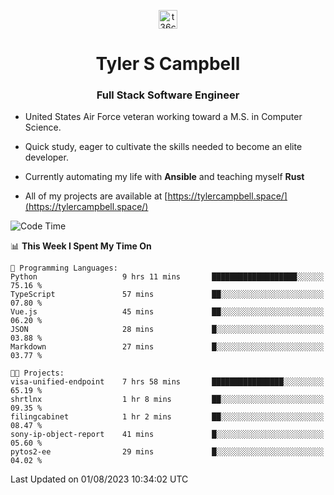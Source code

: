 <p align="center">
<a href="https://www.linkedin.com/in/t36campbell" target="blank"><img align="center" src="https://ik.imagekit.io/t36campbell/Portfolio/linkedin.png.original_m8bbGgPh6.png" alt="t36campbell" height="30" width="30" /></a>
</p>
<h1 align="center">Tyler S Campbell</h1>
<h3 align="center">Full Stack Software Engineer</h3>

* United States Air Force veteran working toward a M.S. in Computer Science.

* Quick study, eager to cultivate the skills needed to become an elite developer.

* Currently automating my life with **Ansible** and teaching myself **Rust**

* All of my projects are available at [https://tylercampbell.space/](https://tylercampbell.space/)

<!--START_SECTION:waka-->
![Code Time](http://img.shields.io/badge/Code%20Time-2%2C660%20hrs%2026%20mins-blue)

📊 **This Week I Spent My Time On** 

```text
💬 Programming Languages: 
Python                   9 hrs 11 mins       ███████████████████░░░░░░   75.16 % 
TypeScript               57 mins             ██░░░░░░░░░░░░░░░░░░░░░░░   07.80 % 
Vue.js                   45 mins             ██░░░░░░░░░░░░░░░░░░░░░░░   06.20 % 
JSON                     28 mins             █░░░░░░░░░░░░░░░░░░░░░░░░   03.88 % 
Markdown                 27 mins             █░░░░░░░░░░░░░░░░░░░░░░░░   03.77 % 

🐱‍💻 Projects: 
visa-unified-endpoint    7 hrs 58 mins       ████████████████░░░░░░░░░   65.19 % 
shrtlnx                  1 hr 8 mins         ██░░░░░░░░░░░░░░░░░░░░░░░   09.35 % 
filingcabinet            1 hr 2 mins         ██░░░░░░░░░░░░░░░░░░░░░░░   08.47 % 
sony-ip-object-report    41 mins             █░░░░░░░░░░░░░░░░░░░░░░░░   05.60 % 
pytos2-ee                29 mins             █░░░░░░░░░░░░░░░░░░░░░░░░   04.02 % 
```


 Last Updated on 01/08/2023 10:34:02 UTC
<!--END_SECTION:waka-->
